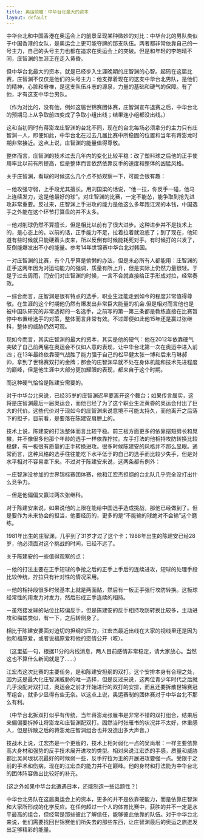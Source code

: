 ```yaml
---
title: 奥运前瞻：中华台北最大的资本
layout: default
---
```


中华台北和中国香港在奥运会上的前景呈现某种微妙的对比：中华台北的男队类似于中国香港的女队，是奥运会上更可能夺牌的那支队伍。两者都非常依靠自己的一号主力，自己的头号主力也都在追求在奥运会上的突破。但是和年轻的李皓晴不同，庄智渊的生涯正在走入黄昏。

但中华台北最大的资本，就是已经步入生涯晚期的庄智渊的心智。起码在这届比赛，庄智渊不仅仅是他们的头号主力：他支撑着现在的这支中华台北男队，是他们的精神，心脏和脊椎，是这支队伍斗志的源泉，力量的基础和硬气的保障。有了他，才有这支中华台男队。

（作为对比的，没有他，例如这届世锦赛团体赛，庄智渊宣布退赛之后，中华台北的预期马上从争取前四变成了争取小组出线；结果连小组都没出线。）

这和当初同时有蒋澎龙庄智渊的台北不同，现在的台北每场必须拿分的主力只有庄智渊一人，即便如此，中华台北在过去几届比赛中所稳固的位置和当年有蒋澎龙时期非常接近。这点上说，庄智渊的能量值得尊敬。

整体而言，庄智渊的技术过去几年内的变化比较平稳：改了塑料球之后他的正手使用率比以前有所提高，但是整体而言依然依靠反手的速度和整体的凶猛风格。

关于庄智渊，看球的时候这么几个点不妨观察一下，可能会很有趣：

－他攻强守弱，上手段尤其擅长。用刘国梁的话说，“他一拉，你反手一碰，他马上连续发力，这是他最好的球”。对庄智渊的比赛，一定不能怂，能争取到抢先进攻非常重要。反过来，庄智渊上手进攻的能力是他这么多年跑江湖的本钱，中国选手之外能在这个环节打算盘的并不太多。

－他对削球仍然不算擅长，但是相比以前有了很大进步。这种进步并不是技术上的，是心态上的。以前的话，正手能力不足，拉着拉着就没底了；到了现在，他知道有些时候就只能硬着头皮来，所以反倒有时候能耗死对手。有时候打的兴发了，反倒能爆发出不小的能量。参考14年世锦赛中华台北对韩国。

－对庄智渊的比赛，有个几乎算是偷懒的办法，但是未必所有人都能用：庄智渊的正手这两年因为对运动能力的强调，质量有所上升，但是实际上仍然力量很轻。于是乎过去周雨，闫安们对庄智渊的时候，一言不合就直接给正手形成对拉，经常奏效。

－综合而言，庄智渊是很有特点的选手，职业生涯能走到如今的程度非常值得尊敬。在生涯的这个时期他仍然有爆发出非常巨大能量的机会.但是相对而言他也是被中国队研究的非常透彻的一名选手，之前写的第一第三条都是教练直接在比赛暂停中布置给选手的对策，整体而言非常有效。不过即便如此他15年还是赢过张继科，整体的威胁仍然可观。

现如今而言，其实庄智渊的最大的资本，其实是他的硬气：他在2012年依靠硬气突破了自己前两届在奥运会不仅如人意的表现，让中华台北第一次在奥运中进入前四；在13年最终依靠硬气战胜了能力强于自己的松平健太张一博和后来马琳郝帅，拿到了世锦赛双打的金牌；那会的庄智渊早就不处在身体机能和技术先进程度的巅峰，但是他生涯中大部分更加耀眼的表现，都来自于这个时期。

而这种硬气恰恰是陈建安需要的。

对于中华台北来说，已经35岁的庄智渊迟早要离开这个舞台；如果传言属实，这将是庄智渊最后一届奥运会，而他已经了为了这个职业生涯黄昏的奥运会付出了巨大的代价。这些代价对于现如今的庄智渊来说意境不可能太持久，而他离开之后落下的担子，目前看，是要落在陈建安肩膀上的。

技术上说，陈建安的打法整体而言比较平稳。前三板方面更多的依靠摆短劈长和晃撇，并不像很多他那个年龄的选手一样依靠拧拉。左手打法的他相持攻防转换比较稳健，有一板很有质量的正手转换进攻。很多时候陈建安的风格并不那么显眼。通常而言，这种风格的选手往往能吃下水平低于的自己的选手而比较少失手，但是对水平相对不容易拿下来。不过对于陈建安来说，这两条都有例外：

－庄智渊没参加的世界锦标赛团体赛，他和江宏杰担纲的台北队几乎完全没打出什么竞争力。

－但是他偏偏又赢过两次张继科。

对于陈建安来说，如果说他的上限在能给中国选手造成挑战，那他已经做到了。但是要作为未来协会的担当，他要经历的，更多的是“不能输的球绝对不会输”这个磨练。

1981年出生的庄智渊，几乎到了31岁才过了这个卡；1988年出生的陈建安已经28岁，他必须面对这个挑战的时间，已经不远了。

关于陈建安的一些值得观察的点：

－他的打法主要在正手短球的争抢之后的正手上手后的连续进攻，短球的处理手段比较传统，拧拉只有针对性的情况采用。

－他的相持段很多时候基本上就是两面贴，然后有一板正手强行攻防转换。这板球经常性的用发力对发力，然后形成正手连续的相持。

－虽然接发球的站位比较偏反手，但是陈建安的反手相持攻防转换比较多，主动进攻和梅兹类似，有一下，之后转侧身了。


相比于陈建安要面对迫切的担纲的压力，江宏杰最近出线在大家的视线里还是因为他和福原爱，或者说福原爱和他的恋情公开（咳）。

（这里插一句，根据11分的内线消息，两人目前感情非常稳定，请大家放心。当然这也不算什么新闻就是了……）

江宏杰这次比赛的主要任务，是和陈建安担纲的双打。这个安排本身有合理之处，因为这是最大化庄智渊威胁的唯一选择，但是反过来说，这两位青少年时代之后就几乎没配对双打过，奥运会之前才开始进行的双打的安排，而且还要拆散世锦赛冠军组合，就多少显得有些无奈。以这点上说，奥运赛制的团体赛对于中华台北不那么有利。

（中华台北拆双打似乎有传统，当年蒋澎龙张雁书是非常不错的双打组合，结果后来偏偏要拆掉让将澎龙和庄智渊配双打。固然当时张雁书的状况并不太好，体重感人，但是拆散之后的蒋澎龙庄智渊组合也并没造出多大声音。）

技战术上说，江宏杰是一个更瘦的，技术上相对弱化一点的吴尚垠：一样主要依靠高大身材和强势的反手技术展开进攻的类型。相对来说江宏杰的手感，质量和威胁都比吴尚垠状况最好的时候弱一些，反手拧拉为主的开展进攻要强一点。受限于之前的手术和伤病，现在的江宏杰的能力并不在巅峰。他的身材和打法能为中华台北的团体阵容做出比较好的补充。

(这之外如果中华台北遭遇日本，还能制造一些话题性？)

中华台北男队在这届奥运会上的资本，更多的并不是依靠硬能力，而是依靠庄智渊和大家所形成的化学反应。在任何超过一个人的体育比赛中，获胜的并不一定是水平最高的组合，但经常是那些彼此了解信任，能够彼此依靠的队伍。对于中华台北来说，他们需要找回世锦赛他们所失去的那些东西，让庄智渊最后的奥运之旅迸发出足够精彩的能量。

